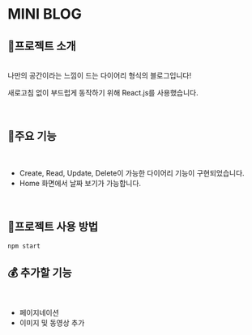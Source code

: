 # MINI BLOG

## 🎫프로젝트 소개
<br>
나만의 공간이라는 느낌이 드는 다이어리 형식의 블로그입니다!  

새로고침 없이 부드럽게 동작하기 위해 React.js를 사용했습니다.


<br>

## 🎉주요 기능
<br>

* Create, Read, Update, Delete이 가능한 다이어리 기능이  구현되었습니다.
* Home 화면에서 날짜 보기가 가능합니다.

<br>

## 🎈프로젝트 사용 방법
```npm start ```  
## 💰 추가할 기능
<br>

* 페이지네이션 
* 이미지 및 동영상 추가 








